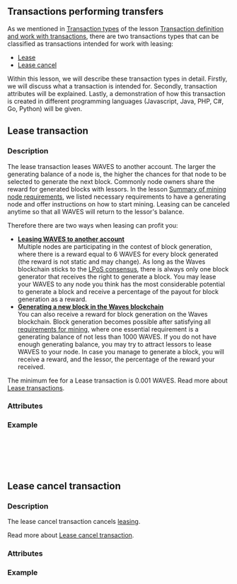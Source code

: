## Transactions performing transfers ##  

As we mentioned in [Transaction types]() of the lesson [Transaction definition and work with transactions](), there are two transactions types that can be classified as transactions intended for work with leasing:
- [Lease](#lease-transaction) 
- [Lease cancel](#lease-cancel-transaction)  

Within this lesson, we will describe these transaction types in detail. Firstly, we will discuss what a transaction is intended for. Secondly, transaction attributes will be explained. Lastly, a demonstration of how this transaction is created in different programming languages (Javascript, Java, PHP, C#, Go, Python) will be given.

## Lease transaction ##

### Description ###

The lease transaction leases WAVES to another account. The larger the generating balance of a node is, the higher the chances for that node to be selected to generate the next block. Commonly node owners share the reward for generated blocks with lessors. In the lesson [Summary of mining node requirements](), we listed necessary requirements to have a generating node and offer instructions on how to start mining. Leasing can be canceled anytime so that all WAVES will return to the lessor's balance.

Therefore there are two ways when leasing can profit you:
- **<u>Leasing WAVES to another account</u>**  
    Multiple nodes are participating in the contest of block generation, where there is a reward equal to 6 WAVES for every block generated (the reward is not static and may change). As long as the Waves blockchain sticks to the [LPoS consensus](https://docs.waves.tech/en/blockchain/leasing), there is always only one block generator that receives the right to generate a block. You may lease your WAVES to any node you think has the most considerable potential to generate a block and receive a percentage of the payout for block generation as a reward. 
- **<u>Generating a new block in the Waves blockchain</u>**  
    You can also receive a reward for block generation on the Waves blockchain. Block generation becomes possible after satisfying all [requirements for mining](), where one essential requirement is a generating balance of not less than 1000 WAVES. If you do not have enough generating balance, you may try to attract lessors to lease WAVES to your node. In case you manage to generate a block, you will receive a reward, and the lessor, the percentage of the reward your received.

The minimum fee for a Lease transaction is 0.001 WAVES. Read more about [Lease transactions](https://docs.waves.tech/en/blockchain/transaction-type/lease-transaction).

### Attributes ###

### Example ###


<CodeBlock>

```js
```
```java
```
```php
```
```csharp
```
```go
```
```python
```

</CodeBlock>

## Lease cancel transaction ##

### Description ###

The lease cancel transaction cancels [leasing](#lease-transaction).

Read more about [Lease cancel transaction](https://docs.waves.tech/en/blockchain/transaction-type/lease-cancel-transaction).

### Attributes ###

### Example ###

<CodeBlock>

```js
```
```java
```
```php
```
```csharp
```
```go
```
```python
```

</CodeBlock>